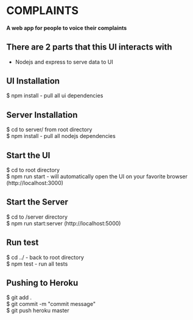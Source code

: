 # COMPLAINTS
<h4>A web app for people to voice their complaints<br />

## There are 2 parts that this UI interacts with
- Nodejs and express to serve data to UI

## UI Installation
$ npm install - pull all ui dependencies <br />

## Server Installation
$ cd to server/ from root directory<br />
$ npm install - pull all nodejs dependencies <br />

## Start the UI
$ cd to root directory<br />
$ npm run start - will automatically open the UI on your favorite browser (http://localhost:3000)<br />

## Start the Server
$ cd to /server directory<br />
$ npm run start:server (http://localhost:5000)<br />

## Run test
$ cd ../ - back to root directory<br />
$ npm test - run all tests<br />

## Pushing to Heroku
$ git add .<br />
$ git commit -m "commit message"<br />
$ git push heroku master<br />
